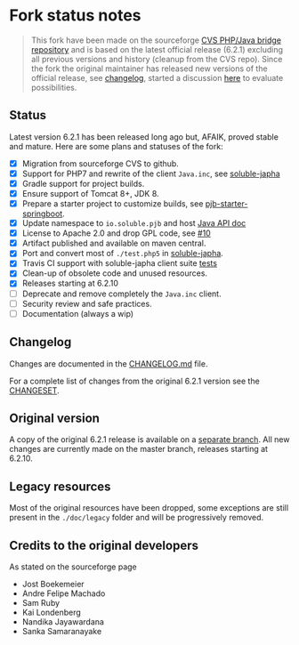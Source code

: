 # Fork status notes

> This fork have been made on the sourceforge [CVS PHP/Java bridge repository](https://sourceforge.net/p/php-java-bridge/code/) and
> is based on the latest official release (6.2.1) excluding all previous versions and history (cleanup from the CVS repo).
> Since the fork the original maintainer has released new versions of the official release, see [changelog](http://php-java-bridge.cvs.sourceforge.net/viewvc/php-java-bridge/php-java-bridge/ChangeLog?view=log),
> started a discussion [here](https://github.com/belgattitude/php-java-bridge/issues/47) to evaluate possibilities. 

## Status

Latest version 6.2.1 has been released long ago but, AFAIK, proved stable and mature. Here are some plans and statuses of the fork:  

- [x] Migration from sourceforge CVS to github.
- [x] Support for PHP7 and rewrite of the client `Java.inc`, see [soluble-japha](https://github.com/belgattitude/soluble-japha)
- [x] Gradle support for project builds.
- [x] Ensure support of Tomcat 8+, JDK 8.
- [x] Prepare a starter project to customize builds, see [pjb-starter-springboot](https://github.com/belgattitude/pjb-starter-springboot).
- [x] Update namespace to `io.soluble.pjb` and host [Java API doc](http://docs.soluble.io/php-java-bridge/api)
- [x] License to Apache 2.0 and drop GPL code, see [#10](https://github.com/belgattitude/php-java-bridge/issues/10)
- [x] Artifact published and available on maven central. 
- [x] Port and convert most of `./test.php5` in [soluble-japha](https://github.com/belgattitude/soluble-japha).
- [x] Travis CI support with soluble-japha client suite [tests](https://github.com/belgattitude/php-java-bridge/blob/master/.travis/run_soluble_japha_phpunit_tests.sh)
- [x] Clean-up of obsolete code and unused resources.
- [x] Releases starting at 6.2.10 
- [ ] Deprecate and remove completely the `Java.inc` client.
- [ ] Security review and safe practices.
- [ ] Documentation (always a wip)

## Changelog

Changes are documented in the [CHANGELOG.md](https://github.com/belgattitude/php-java-bridge/blob/master/CHANGELOG.md) file.
 
For a complete list of changes from the original 6.2.1 version see the [CHANGESET](https://github.com/belgattitude/php-java-bridge/compare/Original-6.2.1...master).

## Original version

A copy of the original 6.2.1 release is available on a [separate branch](https://github.com/belgattitude/php-java-bridge/tree/Original-6.2.1). All new changes are currently made on the master branch, releases starting at 6.2.10.

## Legacy resources

Most of the original resources have been dropped, some exceptions are still present in the `./doc/legacy` folder and
will be progressively removed.

## Credits to the original developers

As stated on the sourceforge page

- Jost Boekemeier
- Andre Felipe Machado 
- Sam Ruby 
- Kai Londenberg 
- Nandika Jayawardana 
- Sanka Samaranayake 

